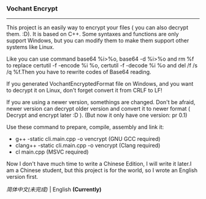 ### Vochant Encrypt
----
This project is an easily way to encrypt your files ( you can also decrypt them. :D). It is based on C++. Some syntaxes and functions are only support Windows, but you can modify them to make them support other systems like Linux.

Like you can use command base64 %i>%o, base64 -d %i>%o and rm %f to replace certutil -f -encode %i %o, certutil -f -decode %i %o and del /f /s /q %f.Then you have to rewrite codes of Base64 reading.

If you generated VochantEncryptedFormat file on Windows, and you want to decrypt it on Linux, don't forget convert it from CRLF to LF!

If you are using a newer version, somethings are changed. Don't be afraid, newer version can decrypt older version and convert it to newer format ( Decrypt and encrypt later :D ). (But now it only have one version: pr 0.1)

Use these command to prepare, compile, assembly and link it:
 - g++ -static cli.main.cpp -o vencrypt (GNU GCC required)
 - clang++ -static cli.main.cpp -o vencrypt (Clang required)
 - cl main.cpp (MSVC required)

Now I don't have much time to write a Chinese Edition, I will write it later.I am a Chinese student, but this project is for the world, so I wrote an English version first.

*简体中文(未完成)* | English **(Currently)**
